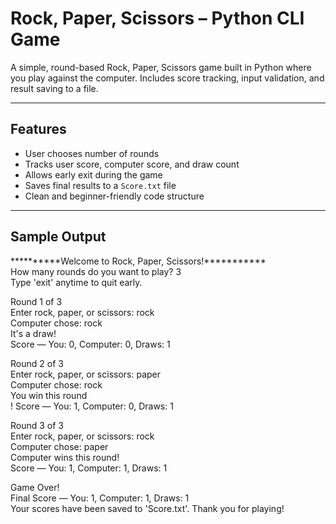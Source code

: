 #  Rock, Paper, Scissors – Python CLI Game

A simple, round-based Rock, Paper, Scissors game built in Python where you play against the computer. Includes score tracking, input validation, and result saving to a file.

---

##  Features

- User chooses number of rounds
- Tracks user score, computer score, and draw count
- Allows early exit during the game
- Saves final results to a `Score.txt` file
- Clean and beginner-friendly code structure

---

## Sample Output
**********Welcome to Rock, Paper, Scissors!***********<br>
How many rounds do you want to play? 3<br>
Type 'exit' anytime to quit early.<br>

Round 1 of 3<br>
Enter rock, paper, or scissors: rock<br>
Computer chose: rock<br>
It's a draw!<br>
Score — You: 0, Computer: 0, Draws: 1<br>

Round 2 of 3<br>
Enter rock, paper, or scissors: paper<br>
Computer chose: rock<br>
You win this round<br>!
Score — You: 1, Computer: 0, Draws: 1<br>

Round 3 of 3<br>
Enter rock, paper, or scissors: rock<br>
Computer chose: paper<br>
Computer wins this round!<br>
Score — You: 1, Computer: 1, Draws: 1<br>

Game Over!<br>
Final Score — You: 1, Computer: 1, Draws: 1<br>
Your scores have been saved to 'Score.txt'. Thank you for playing!<br>

